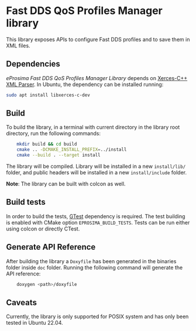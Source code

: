 # Fast DDS QoS Profiles Manager library

This library exposes APIs to configure Fast DDS profiles and to save them in XML files.

## Dependencies

*eProsima Fast DDS QoS Profiles Manager Library* depends on [Xerces-C++ XML Parser](https://xerces.apache.org/xerces-c/).
In Ubuntu, the dependency can be installed running:

```bash
sudo apt install libxerces-c-dev
```

## Build

To build the library, in a terminal with current directory in the library root directory, run the following commands:

```bash
    mkdir build && cd build
    cmake .. -DCMAKE_INSTALL_PREFIX=../install
    cmake --build . --target install
```

The library will be compiled. Library will be installed in a new `install/lib/` folder, and public headers will be installed in a new `install/include` folder.

**Note**: The library can be built with colcon as well.

## Build tests

In order to build the tests, [GTest](https://github.com/google/googletest) dependency is required.
The test building is enabled with CMake option `EPROSIMA_BUILD_TESTS`.
Tests can be run either using colcon or directly CTest.

## Generate API Reference

After building the library a `Doxyfile` has been generated in the binaries folder inside `doc` folder.
Running the following command will generate the API reference:

```bash
    doxygen <path>/doxyfile
```

## Caveats

Currently, the library is only supported for POSIX system and has only been tested in Ubuntu 22.04.
